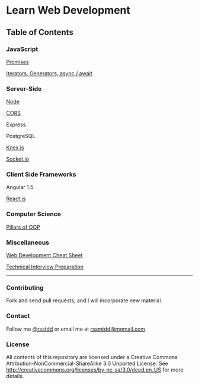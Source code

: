 # Learn Web Development

## Table of Contents

### JavaScript
[Promises](./promise.md)

[Iterators, Generators, async / await](./iterators_generators_asyncawait.md)

### Server-Side
[Node](./node.md)

[CORS](./node/cors.md)

Express

PostgreSQL

[Knex.js](./node/knex.md)

[Socket.io](./node/socketio.md)

### Client Side Frameworks
Angular 1.5

[React.js](./react.md)

### Computer Science

[Pillars of OOP](./oop.md)


### Miscellaneous
[Web Development Cheat Sheet](./wdcs.md)

[Technical Interview Preparation](./interview-qs.md)

---

### Contributing
Fork and send pull requests, and I will incorporate new material.

### Contact
Follow me [@rsstdd](https://twitter.com/rosstdd) or email me at rssmtdd@mgmail.com.

### License
All contents of this repository are licensed under a Creative Commons Attribution-NonCommercial-ShareAlike 3.0 Unported License. See http://creativecommons.org/licenses/by-nc-sa/3.0/deed.en_US for more details.
